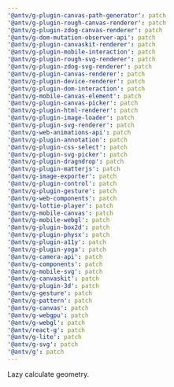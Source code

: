 ```yaml
---
'@antv/g-plugin-canvas-path-generator': patch
'@antv/g-plugin-rough-canvas-renderer': patch
'@antv/g-plugin-zdog-canvas-renderer': patch
'@antv/g-dom-mutation-observer-api': patch
'@antv/g-plugin-canvaskit-renderer': patch
'@antv/g-plugin-mobile-interaction': patch
'@antv/g-plugin-rough-svg-renderer': patch
'@antv/g-plugin-zdog-svg-renderer': patch
'@antv/g-plugin-canvas-renderer': patch
'@antv/g-plugin-device-renderer': patch
'@antv/g-plugin-dom-interaction': patch
'@antv/g-mobile-canvas-element': patch
'@antv/g-plugin-canvas-picker': patch
'@antv/g-plugin-html-renderer': patch
'@antv/g-plugin-image-loader': patch
'@antv/g-plugin-svg-renderer': patch
'@antv/g-web-animations-api': patch
'@antv/g-plugin-annotation': patch
'@antv/g-plugin-css-select': patch
'@antv/g-plugin-svg-picker': patch
'@antv/g-plugin-dragndrop': patch
'@antv/g-plugin-matterjs': patch
'@antv/g-image-exporter': patch
'@antv/g-plugin-control': patch
'@antv/g-plugin-gesture': patch
'@antv/g-web-components': patch
'@antv/g-lottie-player': patch
'@antv/g-mobile-canvas': patch
'@antv/g-mobile-webgl': patch
'@antv/g-plugin-box2d': patch
'@antv/g-plugin-physx': patch
'@antv/g-plugin-a11y': patch
'@antv/g-plugin-yoga': patch
'@antv/g-camera-api': patch
'@antv/g-components': patch
'@antv/g-mobile-svg': patch
'@antv/g-canvaskit': patch
'@antv/g-plugin-3d': patch
'@antv/g-gesture': patch
'@antv/g-pattern': patch
'@antv/g-canvas': patch
'@antv/g-webgpu': patch
'@antv/g-webgl': patch
'@antv/react-g': patch
'@antv/g-lite': patch
'@antv/g-svg': patch
'@antv/g': patch
---
```


Lazy calculate geometry.
